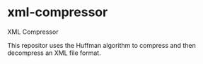 # xml-compressor
XML Compressor

This repositor uses the Huffman algorithm to compress and then decompress an XML file format.
